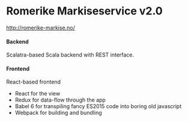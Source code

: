 # Romerike Markiseservice v2.0

http://romerike-markise.no/

#### Backend

Scalatra-based Scala backend with REST interface. 

#### Frontend

React-based frontend

* React for the view
* Redux for data-flow through the app
* Babel 6 for transpiling fancy ES2015 code into boring old javascript
* Webpack for building and bundling 
